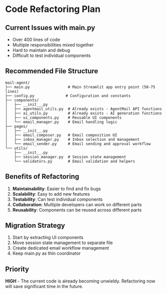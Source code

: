 # Code Refactoring Plan

## Current Issues with main.py
- Over 400 lines of code
- Multiple responsibilities mixed together
- Hard to maintain and debug
- Difficult to test individual components

## Recommended File Structure

```
mail-agent/
├── main.py                 # Main Streamlit app entry point (50-75 lines)
├── config.py              # Configuration and constants
├── components/
│   ├── __init__.py
│   ├── agentmail_utils.py  # Already exists - AgentMail API functions
│   ├── ai_utils.py         # Already exists - AI generation functions
│   ├── ui_components.py    # Reusable UI components
│   └── email_manager.py    # Email handling logic
├── pages/
│   ├── __init__.py
│   ├── email_composer.py   # Email composition UI
│   ├── inbox_manager.py    # Inbox selection and management
│   └── email_sender.py     # Email sending and approval workflow
└── utils/
    ├── __init__.py
    ├── session_manager.py  # Session state management
    └── validators.py       # Email validation and helpers
```

## Benefits of Refactoring
1. **Maintainability**: Easier to find and fix bugs
2. **Scalability**: Easy to add new features
3. **Testability**: Can test individual components
4. **Collaboration**: Multiple developers can work on different parts
5. **Reusability**: Components can be reused across different parts

## Migration Strategy
1. Start by extracting UI components
2. Move session state management to separate file
3. Create dedicated email workflow management
4. Keep main.py as thin coordinator

## Priority
**HIGH** - The current code is already becoming unwieldy. Refactoring now will save significant time in the future.
